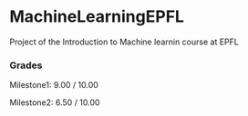 # MachineLearningEPFL
Project of the Introduction to Machine learnin course at EPFL

### Grades
Milestone1: 9.00 / 10.00 

Milestone2: 6.50 / 10.00
